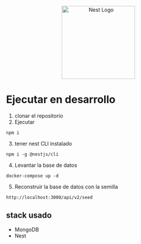 <p align="center">
  <a href="http://nestjs.com/" target="blank"><img src="https://nestjs.com/img/logo-small.svg" width="200" alt="Nest Logo" /></a>
</p>

# Ejecutar en desarrollo

1. clonar el repositorio 
2. Ejecutar
```
npm i
```
3. tener nest CLI instalado
```
npm i -g @nestjs/cli
```
4. Levantar la base de datos
```
docker-compose up -d 
```
5. Reconstruir la base de datos con la semilla 
```
http://localhost:3000/api/v2/seed
```
## stack usado 
* MongoDB
* Nest
